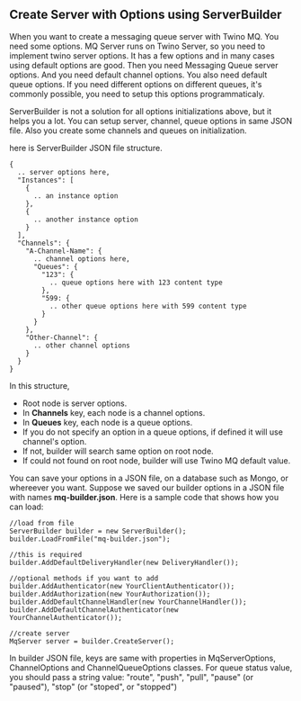 ## Create Server with Options using ServerBuilder

When you want to create a messaging queue server with Twino MQ. You need some options.
MQ Server runs on Twino Server, so you need to implement twino server options.
It has a few options and in many cases using default options are good.
Then you need Messaging Queue server options.
And you need default channel options.
You also need default queue options.
If you need different options on different queues, it's commonly possible, you need to setup this options programmaticaly.

ServerBuilder is not a solution for all options initializations above, but it helps you a lot.
You can setup server, channel, queue options in same JSON file. Also you create some channels and queues on initialization.

here is ServerBuilder JSON file structure.

	{
	  .. server options here,  
	  "Instances": [
	    {
	      .. an instance option
	    },
	    {
	      .. another instance option
	    }
	  ],  
	  "Channels": {    
	    "A-Channel-Name": {
	      .. channel options here,
	      "Queues": {
        	"123": {
	          .. queue options here with 123 content type
	        },
	        "599: {
	          .. other queue options here with 599 content type
	        }
	      }
	    },
	    "Other-Channel": {
	      .. other channel options
	    }
	  }  
	}
  
In this structure,
* Root node is server options.
* In **Channels** key, each node is a channel options.
* In **Queues** key, each node is a queue options.
* If you do not specify an option in a queue options, if defined it will use channel's option.
* If not, builder will search same option on root node.
* If could not found on root node, builder will use Twino MQ default value.

You can save your options in a JSON file, on a database such as Mongo, or whereever you want.
Suppose we saved our builder options in a JSON file with names **mq-builder.json**.
Here is a sample code that shows how you can load:

    //load from file
    ServerBuilder builder = new ServerBuilder();
    builder.LoadFromFile("mq-builder.json");
            
    //this is required
    builder.AddDefaultDeliveryHandler(new DeliveryHandler());
            
    //optional methods if you want to add
    builder.AddAuthenticator(new YourClientAuthenticator());
    builder.AddAuthorization(new YourAuthorization());
    builder.AddDefaultChannelHandler(new YourChannelHandler());
    builder.AddDefaultChannelAuthenticator(new YourChannelAuthenticator());
            
    //create server
    MqServer server = builder.CreateServer();
    
In builder JSON file, keys are same with properties in MqServerOptions, ChannelOptions and ChannelQueueOptions classes.
For queue status value, you should pass a string value:
"route", "push", "pull", "pause" (or "paused"), "stop" (or "stoped", or "stopped")

